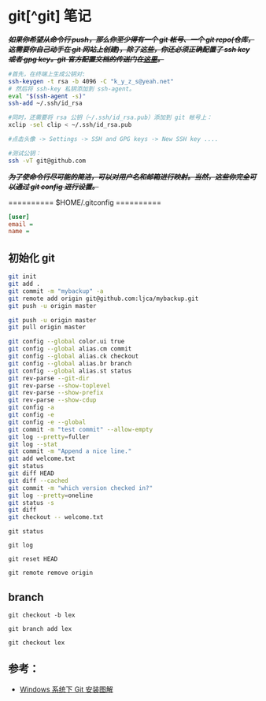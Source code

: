 <link href="../css/style.css" rel="stylesheet" type="text/css" />

# git[^git] 笔记

***~~如果你希望从命令行 push，那么你至少得有一个 git 帐号、一个 git repo(仓库，这需要你自己动手在 git 网站上创建)，除了这些，你还必须正确配置了 ssh key 或者 gpg key。git 官方配置文档的传送门在[这里][git&ssh]。~~***

```Bash
#首先，在终端上生成公钥对: 
ssh-keygen -t rsa -b 4096 -C "k_y_z_s@yeah.net"
# 然后将 ssh-key 私钥添加到 ssh-agent。
eval "$(ssh-agent -s)"
ssh-add ~/.ssh/id_rsa

#同时，还需要将 rsa 公钥（~/.ssh/id_rsa.pub）添加到 git 帐号上： 
xclip -sel clip < ~/.ssh/id_rsa.pub

#点击头像 -> Settings -> SSH and GPG keys -> New SSH key ....

#测试公钥：
ssh -vT git@github.com
```

***~~为了使命令行尽可能的简洁，可以对用户名和邮箱进行映射。当然，这些你完全可以通过 git config 进行设置。~~***

========== $HOME/.gitconfig ========== 

```cfg
[user]
email = 
name = 
```

## 初始化 git

```bash
git init
git add . 
git commit -m "mybackup" -a
git remote add origin git@github.com:ljca/mybackup.git
git push -u origin master 
```
```Bash
git push -u origin master 
git pull origin master 
```

```Bash
git config --global color.ui true
git config --global alias.cm commit
git config --global alias.ck checkout
git config --global alias.br branch
git config --global alias.st status
git rev-parse --git-dir
git rev-parse --show-toplevel
git rev-parse --show-prefix
git rev-parse --show-cdup
git config -a
git config -e
git config -e --global
git commit -m "test commit" --allow-empty 
git log --pretty=fuller 
git log --stat 
git commit -m "Append a nice line."
git add welcome.txt 
git status 
git diff HEAD 
git diff --cached 
git commit -m "which version checked in?" 
git log --pretty=oneline 
git status -s
git diff
git checkout -- welcome.txt
```

`git status`

`git log`

`git reset HEAD`

`git remote remove origin`

## branch

`git checkout -b lex`

`git branch add lex`

`git checkout lex`

[git&ssh]: https://help.github.com/articles/connecting-to-github-with-ssh/

## 参考：

+ [Windows 系统下 Git 安装图解](http://www.w3cplus.com/node/74)
